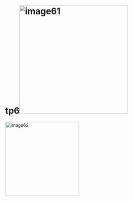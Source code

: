 # tp6<img width="349" alt="image61" src="https://github.com/user-attachments/assets/80ad67ab-2205-4855-bcdd-4dfe4f9fa06d" />

<img width="238" alt="image62" src="https://github.com/user-attachments/assets/ec962781-837d-4425-8661-fccc2291971e" />
